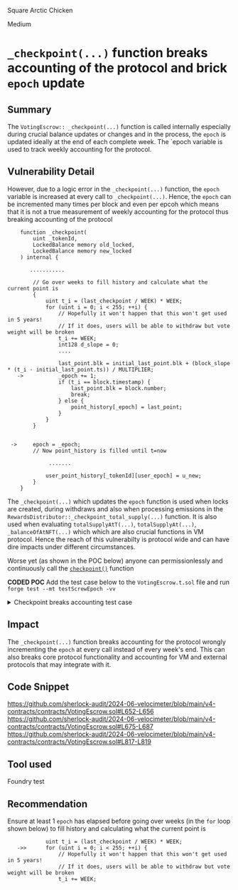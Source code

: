 Square Arctic Chicken

Medium

# `_checkpoint(...)` function breaks accounting of the protocol and brick `epoch` update

## Summary
The `VotingEscrow:: _checkpoint(...)` function is called internally especially during crucial balance updates or changes and in the process, the `epoch` is updated ideally at the end of each complete week. The `epoch variable is used to track weekly accounting for the protocol.

## Vulnerability Detail
However, due to a logic error in the `_checkpoint(...)` function, the `epoch` variable is increased at every call to `_checkpoint(...)`.
Hence, the `epoch` can be incremented many times per block and even per epcoh which means that it is not a true measurement of weekly accounting for the protocol thus breaking accounting of the protocol

```solidity
    function _checkpoint(
        uint _tokenId,
        LockedBalance memory old_locked,
        LockedBalance memory new_locked
    ) internal {

       ...........

        // Go over weeks to fill history and calculate what the current point is
        {
            uint t_i = (last_checkpoint / WEEK) * WEEK;
            for (uint i = 0; i < 255; ++i) {
                // Hopefully it won't happen that this won't get used in 5 years!
                // If it does, users will be able to withdraw but vote weight will be broken
                t_i += WEEK;
                int128 d_slope = 0;
                ....
                
                last_point.blk = initial_last_point.blk + (block_slope * (t_i - initial_last_point.ts)) / MULTIPLIER;
   ->           _epoch += 1;
                if (t_i == block.timestamp) {
                    last_point.blk = block.number;
                    break;
                } else {
                    point_history[_epoch] = last_point;
                }
            }
        }


 ->     epoch = _epoch;
        // Now point_history is filled until t=now

             .......

            user_point_history[_tokenId][user_epoch] = u_new;
        }
    }
```

The `_checkpoint(...)` which updates the `epoch` function is used when locks are created, during withdraws and also when processing emissions in the  `RewardsDistributor::_checkpoint_total_supply(...)` function. It is also used when evaluating `totalSupplyAtT(...)`, `totalSupplyAt(...)`, `_balanceOfAtNFT(...)` which which are also crucial functions in VM protocol. Hence the reach of this vulnerabilty is protocol wide and can have dire impacts under different circumstances.

Worse yet (as shown in the POC below) anyone can permissionlessly and continuously call the [`checkpoint()`](https://github.com/sherlock-audit/2024-06-velocimeter/blob/main/v4-contracts/contracts/VotingEscrow.sol#L817-L819) function

**CODED POC**
Add the test case below to the `VotingEscrow.t.sol` file and run `forge test --mt testScrewEpoch -vv`

<details>
<summary>Checkpoint breaks accounting test case</summary>


```solidity
    function testScrewEpoch() public {
        flowDaiPair.approve(address(escrow), TOKEN_1);
        uint256 lockDuration = 7 * 24 * 3600; // 1 week

        vm.warp(((block.timestamp / ONE_WEEK ) *  ONE_WEEK) + ONE_WEEK);
        emit log_named_uint("Epoch value at before the random checkpoint calls", escrow.epoch());
        assertEq(escrow.epoch(), 0);

        // Balance should be zero before and 1 after creating the lock
        assertEq(escrow.balanceOf(address(owner)), 0);
        escrow.create_lock(TOKEN_1, lockDuration);
        assertEq(escrow.currentTokenId(), 1);
        assertEq(escrow.ownerOf(1), address(owner));
        assertEq(escrow.balanceOf(address(owner)), 1);

        for (uint i = 0; i < 10000; i++) {
            escrow.checkpoint();
        }

        emit log_named_uint("Epoch value after the random checkpoint calls", escrow.epoch());

        vm.warp(((block.timestamp / ONE_WEEK ) *  ONE_WEEK) + ONE_WEEK);
    }
```
</details>

## Impact
The `_checkpoint(...)` function breaks accounting for the protocol wrongly incrementing the `epoch` at every call instead of every week's end. This can also breaks core protocol functionality and accounting for VM and external protocols that may integrate with it.

## Code Snippet
https://github.com/sherlock-audit/2024-06-velocimeter/blob/main/v4-contracts/contracts/VotingEscrow.sol#L652-L656
https://github.com/sherlock-audit/2024-06-velocimeter/blob/main/v4-contracts/contracts/VotingEscrow.sol#L675-L687
https://github.com/sherlock-audit/2024-06-velocimeter/blob/main/v4-contracts/contracts/VotingEscrow.sol#L817-L819

## Tool used
Foundry test

## Recommendation
Ensure at least 1 `epoch` has elapsed before going over weeks (in the `for` loop shown below) to fill history and calculating what the current point is 

```solidity
            uint t_i = (last_checkpoint / WEEK) * WEEK;
   ->>      for (uint i = 0; i < 255; ++i) {
                // Hopefully it won't happen that this won't get used in 5 years!
                // If it does, users will be able to withdraw but vote weight will be broken
                t_i += WEEK;
```